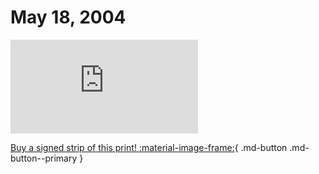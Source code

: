 # May 18, 2004

![](https://www.achewood.com/comic.php?date=05182004)

[Buy a signed strip of this print! :material-image-frame:](https://achewood-holiday-pop-up.myshopify.com/products/strip#05182004){ .md-button .md-button--primary }
